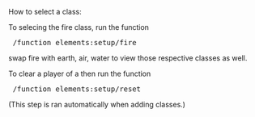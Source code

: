 How to select a class: 

To selecing the fire class, run the function
<pre> /function elements:setup/fire </pre>
swap fire with earth, air, water to view those respective classes as well.

To clear a player of a then run the function
<pre> /function elements:setup/reset </pre>
(This step is ran automatically when adding classes.)
